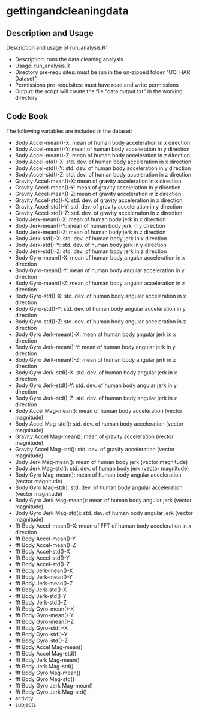 # gettingandcleaningdata

## Description and Usage

Description and usage of run_analysis.R:
* Description: runs the data cleaning analysis
* Usage: run_analysis.R
* Directory pre-requisites: must be run in the un-zipped folder "UCI HAR Dataset"
* Permissions pre-requisites: must have read and write permissions
* Output: the script will create the file "data output.txt" in the working directory

## Code Book

The following variables are included in the dataset:
* Body Accel-mean()-X: mean of human body acceleration in x direction
* Body Accel-mean()-Y: mean of human body acceleration in y direction
* Body Accel-mean()-Z: mean of human body acceleration in z direction
* Body Accel-std()-X: std. dev. of human body acceleration in x direction
* Body Accel-std()-Y: std. dev. of human body acceleration in y direction
* Body Accel-std()-Z: std. dev. of human body acceleration in z direction
* Gravity Accel-mean()-X: mean of gravity acceleration in x direction
* Gravity Accel-mean()-Y: mean of gravity acceleration in y direction
* Gravity Accel-mean()-Z: mean of gravity acceleration in z direction
* Gravity Accel-std()-X: std. dev. of gravity acceleration in x direction
* Gravity Accel-std()-Y: std. dev. of gravity acceleration in y direction
* Gravity Accel-std()-Z: std. dev. of gravity acceleration in z direction
* Body Jerk-mean()-X: mean of human body jerk in x direction
* Body Jerk-mean()-Y: mean of human body jerk in y direction
* Body Jerk-mean()-Z: mean of human body jerk in z direction
* Body Jerk-std()-X: std. dev. of human body jerk in x direction
* Body Jerk-std()-Y: std. dev. of human body jerk in y direction
* Body Jerk-std()-Z: std. dev. of human body jerk in z direction
* Body Gyro-mean()-X: mean of human body angular acceleration in x direction
* Body Gyro-mean()-Y: mean of human body angular acceleration in y direction
* Body Gyro-mean()-Z: mean of human body angular acceleration in z direction
* Body Gyro-std()-X: std. dev. of human body angular acceleration in x direction
* Body Gyro-std()-Y: std. dev. of human body angular acceleration in y direction
* Body Gyro-std()-Z: std. dev. of human body angular acceleration in z direction
* Body Gyro Jerk-mean()-X: mean of human body angular jerk in x direction
* Body Gyro Jerk-mean()-Y: mean of human body angular jerk in y direction
* Body Gyro Jerk-mean()-Z: mean of human body angular jerk in z direction
* Body Gyro Jerk-std()-X: std. dev. of human body angular jerk in x direction
* Body Gyro Jerk-std()-Y: std. dev. of human body angular jerk in y direction
* Body Gyro Jerk-std()-Z: std. dev. of human body angular jerk in z direction
* Body Accel Mag-mean(): mean of human body acceleration (vector magnitude)
* Body Accel Mag-std(): std. dev. of human body acceleration (vector magnitude)
* Gravity Accel Mag-mean(): mean of gravity acceleration (vector magnitude)
* Gravity Accel Mag-std(): std. dev. of gravity acceleration (vector magnitude)
* Body Jerk Mag-mean(): mean of human body jerk (vector magnitude)
* Body Jerk Mag-std(): std. dev. of human body jerk (vector magnitude)
* Body Gyro Mag-mean(): mean of human body angular acceleration (vector magnitude)
* Body Gyro Mag-std(): std. dev. of human body angular acceleration (vector magnitude)
* Body Gyro Jerk Mag-mean(): mean of human body angular jerk (vector magnitude)
* Body Gyro Jerk Mag-std(): std. dev. of human body angular jerk (vector magnitude)
* fft Body Accel-mean()-X: mean of FFT of human body acceleration in x direction
* fft Body Accel-mean()-Y
* fft Body Accel-mean()-Z
* fft Body Accel-std()-X
* fft Body Accel-std()-Y
* fft Body Accel-std()-Z
* fft Body Jerk-mean()-X
* fft Body Jerk-mean()-Y
* fft Body Jerk-mean()-Z
* fft Body Jerk-std()-X
* fft Body Jerk-std()-Y
* fft Body Jerk-std()-Z
* fft Body Gyro-mean()-X
* fft Body Gyro-mean()-Y
* fft Body Gyro-mean()-Z
* fft Body Gyro-std()-X
* fft Body Gyro-std()-Y
* fft Body Gyro-std()-Z
* fft Body Accel Mag-mean()
* fft Body Accel Mag-std()
* fft Body Jerk Mag-mean()
* fft Body Jerk Mag-std()
* fft Body Gyro Mag-mean()
* fft Body Gyro Mag-std()
* fft Body Gyro Jerk Mag-mean()
* fft Body Gyro Jerk Mag-std()
* activity
* subjects


